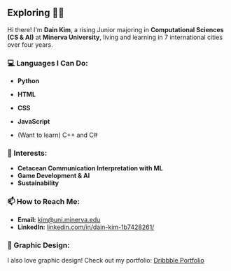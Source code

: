## Exploring 🐋🌊

Hi there! I'm **Dain Kim**, a rising Junior majoring in **Computational Sciences (CS & AI)** at **Minerva University**, living and learning in 7 international cities over four years.

### 💻 Languages I Can Do:
- **Python**
- **HTML**
- **CSS**
- **JavaScript**

- (Want to learn) C++ and C# 

### 🌟 Interests:
- **Cetacean Communication Interpretation with ML**
- **Game Development & AI**
- **Sustainability**

### 📫 How to Reach Me:
- **Email:** [kim@uni.minerva.edu](mailto:kim@uni.minerva.edu)
- **LinkedIn:** [linkedin.com/in/dain-kim-1b7428261/](https://www.linkedin.com/in/dain-kim-1b7428261/)

### 🎨 Graphic Design:
I also love graphic design! Check out my portfolio: [Dribbble Portfolio](https://dribbble.com/ddanakim0304)
